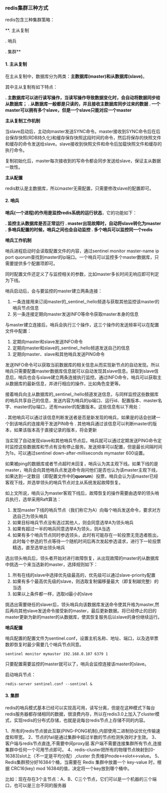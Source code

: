 ### redis集群三种方式

redis包含三种集群策略：

**. 主从复制

. 哨兵

. 集群**

#### 1. 主从复制

在主从复制中，数据库分为两类：**主数据库(master)和从数据库(slave)**。

其中主从复制有如下特点：

**. 主数据库可以进行读写操作，当读写操作导致数据变化时，会自动将数据同步给从数据库；
. 从数据库一般都是只读的，并且接收主数据库同步过来的数据
. 一个master可以拥有多个slave，但是一个slave只能对应一个master**

**主从复制工作机制**

当slave启动后，主动向master发送SYNC命令。master接收到SYNC命令后在后台保存快照(RDB持久化)和缓存保存快照这段时间的命令，然后将保存的快照文件和缓存的命令发送给slave。slave接收到快照文件和命令后加载快照文件和缓存的执行命令。

复制初始化后，master每次接收到的写命令都会同步发送给slave，保证主从数据一致性。

**主从配置**

redis默认是主数据库，所以master无需配置，只需要修改slave的配置即可。


#### 2. 哨兵

**哨兵(一个进程)**的作用是**监控redis系统的运行状态**，它的功能如下：

**. 监控主从数据库是否正常运行
. master出现故障时，自动将slave转化为master
. 多哨兵配置的时候，哨兵之间也会自动监控
. 多个哨兵可以监控同一个redis**

**哨兵工作机制**

哨兵进程启动时会读取配置文件的内容，通过sentinel monitor master-name ip port quorum查找到master的ip端口。一个哨兵可以监控多个master数据库，只需要提供多个配置项即可。

同时配置文件还定义了与监控相关的参数，比如master多长时间无响应即可判定为下线。

哨兵启动后，会与要监控的master建立两条连接：

1. 一条连接用来订阅master的_sentinel_:hello频道与获取其他监控该master的哨兵节点信息
2. 另一条连接定期向master发送INFO等命令获取master本身的信息

与master建立连接后，哨兵会执行三个操作，这三个操作的发送频率可以在配置文件中配置：

1. 定期向master和slave发送INFO命令
2. 定期向master和slave的_sentinel_:hello频道发送自己的信息
3. 定期向master、slave和其他哨兵发送PING命令

发送INFO命令可以获取当前数据库的相关信息从而实现新节点的自动发现。所以哨兵只需要配置master数据库信息就可以自动发现其slave信息。获取到slave信息后，哨兵也会与slave建立两条连接执行监控。通过INFO命令，哨兵可以获取主从数据库的最新信息，并进行相应的操作，比如角色变更等。

接着哨兵向主从数据库的_sentinel_:hello频道发送信息，与同样监控这些数据库的哨兵共享自己的信息，发送内容为哨兵的ip端口、运行id、配置版本、master名字、master的ip端口，还有master的配置版本。这些信息有以下用处：

. 其他哨兵可以通过该信息判断发送者是否是新发现的哨兵，如果是的话会创建一个到该哨兵的连接用于发送PIN命令
. 其他哨兵通过该信息可以判断master的版本，如果该版本高于直接记录的版本，将会更新

当实现了自动发现slave和其他哨兵节点后，哨兵就可以通过定期发送PING命令定时监控这些数据库和节点有没有停止服务。发送频率可以配置，但是最长间隔时间为1s，可以通过sentinel down-after-milliseconds mymaster 600设置。

如果被ping的数据库或者节点超时未回复，哨兵认为其主观下线。如果下线的是master，哨兵会向其他哨兵点发送命令询问他们是否也认为该master主观下线，如果达到一定数目（即配置文件中的**quorum**）投票，哨兵会认为该master已经客观下线，并选举领头的哨兵节点对主从系统发起故障恢复。

如上文所说，哨兵认为master客观下线后，故障恢复的操作需要由选举的领头哨兵执行，选举采用Raft算法：

1. 发现master下线的哨兵节点（我们称它为A）向每个哨兵发送命令，要求对方选自己为领头哨兵
2. 如果目标哨兵节点没有选过其他人，则会同意选举A为领头哨兵
3. 如果有超过一半的哨兵同意选举A为领头，则A当选
4. 如果有多个哨兵节点同时参选领头，此时有可能存在一轮投票无竞选者胜出，此时每个参选的节点等待一个随机时间后再次发起参选请求，进行下一轮投票精选，直至选举出领头哨兵

选出领头哨兵后，领头者开始对进行故障恢复，从出现故障的master的从数据库中挑选一个来当选新的master，选择规则如下：

1. 所有在线的slave中选择优先级最高的，优先级可以通过slave-priority配置
2. 如果有多个最高优先级的slave，则选取复制偏移量最大（即复制越完整）的当选
3. 如果以上条件都一样，选取id最小的slave

挑选出需要继任的slaver后，领头哨兵向该数据库发送命令使其升格为master,然后再向其他slave发送命令接受新的master，最后更新数据。将已经停止的旧的master更新为新的master的从数据库，使其恢复服务后以slave的身份继续运行。

**哨兵配置**

哨兵配置的配置文件为sentinel.conf，设置主机名称、地址、端口，以及选举票数即恢复时最少需要几个哨兵节点同意。

```
sentinel monitor mymaster 192.168.0.107 6379 1
```

只要配置需要监控的master就可以了，哨兵会监控连接该master的slave。

启动哨兵节点：

```
redis-server sentinel.conf --sentinel &
```


#### 3. 集群

redis的哨兵模式基本已经可以实现高可用，读写分离，但是在这种模式下每台redis服务器都存储相同的数据，很浪费内存，所以在redis3.0上加入了cluster模式，实现redis的分布式存储，也就是说每台redis节点上存储不同的内容。

   1、所有的redis节点彼此互联(PING-PONG机制),内部使用二进制协议优化传输速度和带宽。
   2、节点的fail是通过集群中超过半数的节点检测失效时才生效。
   3、客户端与redis节点直连,不需要中间proxy层.客户端不需要连接集群所有节点,连接集群中任何一个可用节点即可。
   4、redis-cluster把所有的物理节点映射到[0-16383]slot上（不一定是平均分配）,cluster 负责维护node<->slot<->value。
   5、Redis集群预分好16384个桶，当需要在 Redis 集群中放置一个 key-value 时，根据 CRC16(key) mod 16384的值，决定将一个key放到哪个桶中。
   
比如：现在存在3个主节点：A、B、C三个节点，它们可以是一个机器的三个端口，也可以是三台不同的服务器
